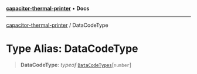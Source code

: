 [**capacitor-thermal-printer**](../README.md) • **Docs**

***

[capacitor-thermal-printer](../README.md) / DataCodeType

# Type Alias: DataCodeType

> **DataCodeType**: *typeof* [`DataCodeTypes`](../variables/DataCodeTypes.md)\[`number`\]
